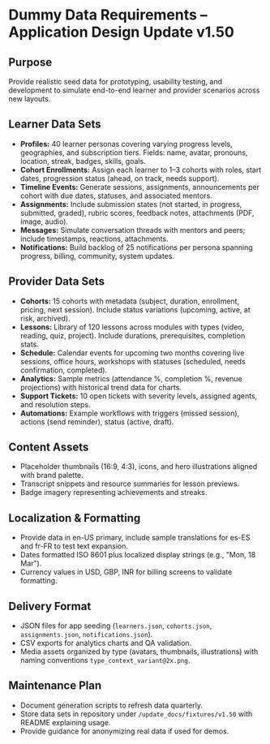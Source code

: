 # Dummy Data Requirements – Application Design Update v1.50

## Purpose
Provide realistic seed data for prototyping, usability testing, and development to simulate end-to-end learner and provider scenarios across new layouts.

## Learner Data Sets
- **Profiles:** 40 learner personas covering varying progress levels, geographies, and subscription tiers. Fields: name, avatar, pronouns, location, streak, badges, skills, goals.
- **Cohort Enrollments:** Assign each learner to 1–3 cohorts with roles, start dates, progression status (ahead, on track, needs support).
- **Timeline Events:** Generate sessions, assignments, announcements per cohort with due dates, statuses, and associated mentors.
- **Assignments:** Include submission states (not started, in progress, submitted, graded), rubric scores, feedback notes, attachments (PDF, image, audio).
- **Messages:** Simulate conversation threads with mentors and peers; include timestamps, reactions, attachments.
- **Notifications:** Build backlog of 25 notifications per persona spanning progress, billing, community, system updates.

## Provider Data Sets
- **Cohorts:** 15 cohorts with metadata (subject, duration, enrollment, pricing, next session). Include status variations (upcoming, active, at risk, archived).
- **Lessons:** Library of 120 lessons across modules with types (video, reading, quiz, project). Include durations, prerequisites, completion stats.
- **Schedule:** Calendar events for upcoming two months covering live sessions, office hours, workshops with statuses (scheduled, needs confirmation, completed).
- **Analytics:** Sample metrics (attendance %, completion %, revenue projections) with historical trend data for charts.
- **Support Tickets:** 10 open tickets with severity levels, assigned agents, and resolution steps.
- **Automations:** Example workflows with triggers (missed session), actions (send reminder), status (active, draft).

## Content Assets
- Placeholder thumbnails (16:9, 4:3), icons, and hero illustrations aligned with brand palette.
- Transcript snippets and resource summaries for lesson previews.
- Badge imagery representing achievements and streaks.

## Localization & Formatting
- Provide data in en-US primary, include sample translations for es-ES and fr-FR to test text expansion.
- Dates formatted ISO 8601 plus localized display strings (e.g., "Mon, 18 Mar").
- Currency values in USD, GBP, INR for billing screens to validate formatting.

## Delivery Format
- JSON files for app seeding (`learners.json`, `cohorts.json`, `assignments.json`, `notifications.json`).
- CSV exports for analytics charts and QA validation.
- Media assets organized by type (avatars, thumbnails, illustrations) with naming conventions `type_context_variant@2x.png`.

## Maintenance Plan
- Document generation scripts to refresh data quarterly.
- Store data sets in repository under `/update_docs/fixtures/v1.50` with README explaining usage.
- Provide guidance for anonymizing real data if used for demos.
